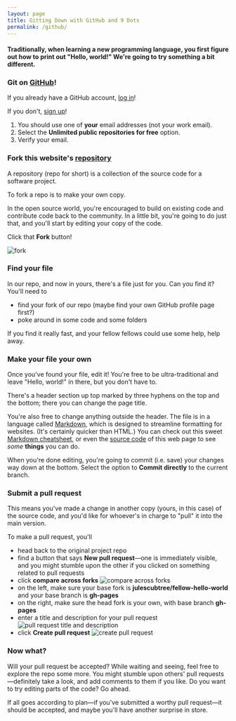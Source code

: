 ```yaml
---
layout: page
title: Gitting Down with GitHub and 9 Dots
permalink: /github/
---
```


#### Traditionally, when learning a new programming language, you first figure out how to print out "Hello, world!" We're going to try something a bit different.

### Git on [GitHub](https://github.com/)!

If you already have a GitHub account, [log in](https://github.com/login)!

If you don't, [sign up](https://github.com/join?source=header-home)!

1. You should use one of **your** email addresses (not your work email).
2. Select the **Unlimited public repositories for free** option.
3. Verify your email.

### Fork this website's [repository](https://github.com/julescubtree/fellow-hello-world/)

A repository (repo for short) is a collection of the source code for a software project.

To fork a repo is to make your own copy.

In the open source world, you're encouraged to build on existing code and contribute code back to the community. In a little bit, you're going to do just that, and you'll start by editing your copy of the code.

Click that **Fork** button!

![fork](https://help.github.com/assets/images/help/repository/fork_button.jpg)

### Find **your** file

In our repo, and now in yours, there's a file just for you. Can you find it? You'll need to

* find your fork of our repo (maybe find your own GitHub profile page first?)
* poke around in some code and some folders

If you find it really fast, and your fellow fellows could use some help, help away.

### Make your file your own

Once you've found your file, edit it! You're free to be ultra-traditional and leave "Hello, world!" in there, but you don't have to.

There's a header section up top marked by three hyphens on the top and the bottom; there you can change the page title.

You're also free to change anything outside the header. The file is in a language called [Markdown](https://daringfireball.net/projects/markdown/), which is designed to streamline formatting for websites. (It's certainly quicker than HTML.) You can check out this sweet [Markdown cheatsheet](https://github.com/adam-p/markdown-here/wiki/Markdown-Cheatsheet), or even the [source code](https://raw.githubusercontent.com/julescubtree/fellow-hello-world/gh-pages/github/github.md) of this web page to see _some_ **things** you can do.

When you're done editing, you're going to commit (i.e. save) your changes way down at the bottom. Select the option to **Commit directly** to the current branch.

### Submit a pull request

This means you've made a change in another copy (yours, in this case) of the source code, and you'd like for whoever's in charge to "pull" it into the main version.

To make a pull request, you'll

* head back to the original project repo
* find a button that says **New pull request**—one is immediately visible, and you might stumble upon the other if you clicked on something related to pull requests
* click **compare across forks** ![compare across forks](https://help.github.com/assets/images/help/pull_requests/compare-across-forks-link.png)
* on the left, make sure your base fork is **julescubtree/fellow-hello-world** and your base branch is **gh-pages**
* on the right, make sure the head fork is your own, with base branch **gh-pages**
* enter a title and description for your pull request ![pull request title and description](https://help.github.com/assets/images/help/pull_requests/pullrequest-description.png)
* click **Create pull request** ![create pull request](https://help.github.com/assets/images/help/pull_requests/pullrequest-send.png)

### Now what?

Will your pull request be accepted? While waiting and seeing, feel free to explore the repo some more. You might stumble upon others' pull requests—definitely take a look, and add comments to them if you like. Do you want to try editing parts of the code? Go ahead.

If all goes according to plan—if you've submitted a worthy pull request—it should be accepted, and maybe you'll have another surprise in store.

